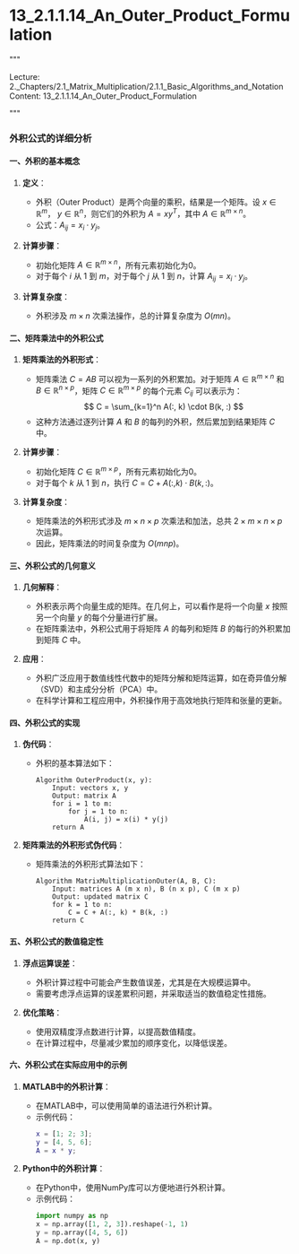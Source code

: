 # 13_2.1.1.14_An_Outer_Product_Formulation

"""

Lecture: 2._Chapters/2.1_Matrix_Multiplication/2.1.1_Basic_Algorithms_and_Notation
Content: 13_2.1.1.14_An_Outer_Product_Formulation

"""

### 外积公式的详细分析

#### 一、外积的基本概念

1. **定义**：
   - 外积（Outer Product）是两个向量的乘积，结果是一个矩阵。设 $x \in \mathbb{R}^m$， $y \in \mathbb{R}^n$，则它们的外积为 $A = xy^T$，其中 $A \in \mathbb{R}^{m \times n}$。
   - 公式：$A_{ij} = x_i \cdot y_j$。

2. **计算步骤**：
   - 初始化矩阵 $A \in \mathbb{R}^{m \times n}$，所有元素初始化为0。
   - 对于每个 $i$ 从 1 到 $m$，对于每个 $j$ 从 1 到 $n$，计算 $A_{ij} = x_i \cdot y_j$。

3. **计算复杂度**：
   - 外积涉及 $m \times n$ 次乘法操作，总的计算复杂度为 $O(mn)$。

#### 二、矩阵乘法中的外积公式

1. **矩阵乘法的外积形式**：
   - 矩阵乘法 $C = AB$ 可以视为一系列的外积累加。对于矩阵 $A \in \mathbb{R}^{m \times n}$ 和 $B \in \mathbb{R}^{n \times p}$，矩阵 $C \in \mathbb{R}^{m \times p}$ 的每个元素 $C_{ij}$ 可以表示为：
     $$
     C = \sum_{k=1}^n A(:, k) \cdot B(k, :)
     $$
   - 这种方法通过逐列计算 $A$ 和 $B$ 的每列的外积，然后累加到结果矩阵 $C$ 中。

2. **计算步骤**：
   - 初始化矩阵 $C \in \mathbb{R}^{m \times p}$，所有元素初始化为0。
   - 对于每个 $k$ 从 1 到 $n$，执行 $C = C + A(:, k) \cdot B(k, :)$。

3. **计算复杂度**：
   - 矩阵乘法的外积形式涉及 $m \times n \times p$ 次乘法和加法，总共 $2 \times m \times n \times p$ 次运算。
   - 因此，矩阵乘法的时间复杂度为 $O(mnp)$。

#### 三、外积公式的几何意义

1. **几何解释**：
   - 外积表示两个向量生成的矩阵。在几何上，可以看作是将一个向量 $x$ 按照另一个向量 $y$ 的每个分量进行扩展。
   - 在矩阵乘法中，外积公式用于将矩阵 $A$ 的每列和矩阵 $B$ 的每行的外积累加到矩阵 $C$ 中。

2. **应用**：
   - 外积广泛应用于数值线性代数中的矩阵分解和矩阵运算，如在奇异值分解（SVD）和主成分分析（PCA）中。
   - 在科学计算和工程应用中，外积操作用于高效地执行矩阵和张量的更新。

#### 四、外积公式的实现

1. **伪代码**：
   - 外积的基本算法如下：
     ```pseudo
     Algorithm OuterProduct(x, y):
         Input: vectors x, y
         Output: matrix A
         for i = 1 to m:
             for j = 1 to n:
                 A(i, j) = x(i) * y(j)
         return A
     ```

2. **矩阵乘法的外积形式伪代码**：
   - 矩阵乘法的外积形式算法如下：
     ```pseudo
     Algorithm MatrixMultiplicationOuter(A, B, C):
         Input: matrices A (m x n), B (n x p), C (m x p)
         Output: updated matrix C
         for k = 1 to n:
             C = C + A(:, k) * B(k, :)
         return C
     ```

#### 五、外积公式的数值稳定性

1. **浮点运算误差**：
   - 外积计算过程中可能会产生数值误差，尤其是在大规模运算中。
   - 需要考虑浮点运算的误差累积问题，并采取适当的数值稳定性措施。

2. **优化策略**：
   - 使用双精度浮点数进行计算，以提高数值精度。
   - 在计算过程中，尽量减少累加的顺序变化，以降低误差。

#### 六、外积公式在实际应用中的示例

1. **MATLAB中的外积计算**：
   - 在MATLAB中，可以使用简单的语法进行外积计算。
   - 示例代码：
     ```matlab
     x = [1; 2; 3];
     y = [4, 5, 6];
     A = x * y;
     ```

2. **Python中的外积计算**：
   - 在Python中，使用NumPy库可以方便地进行外积计算。
   - 示例代码：
     ```python
     import numpy as np
     x = np.array([1, 2, 3]).reshape(-1, 1)
     y = np.array([4, 5, 6])
     A = np.dot(x, y)
     ```